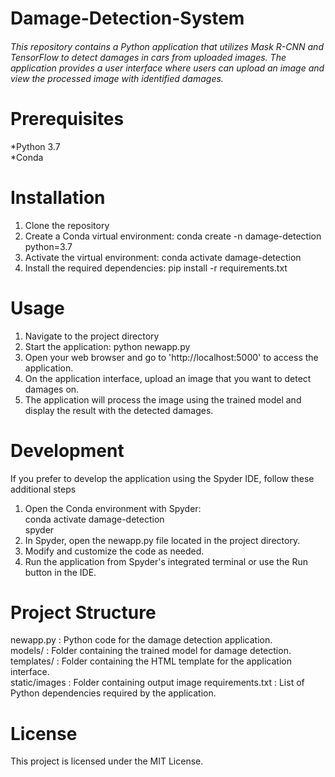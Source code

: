 # Damage-Detection-System
###### This repository contains a Python application that utilizes Mask R-CNN and TensorFlow to detect damages in cars from uploaded images. The application provides a user interface where users can upload an image and view the processed image with identified damages.

# Prerequisites
*Python 3.7   
*Conda

# Installation
1. Clone the repository
2. Create a Conda virtual environment: conda create -n damage-detection python=3.7
3. Activate the virtual environment: conda activate damage-detection
4. Install the required dependencies: pip install -r requirements.txt

# Usage
1. Navigate to the project directory  
2. Start the application: python newapp.py  
3. Open your web browser and go to 'http://localhost:5000' to access the application.  
4. On the application interface, upload an image that you want to detect damages on.  
5. The application will process the image using the trained model and display the result with the detected damages.

# Development
If you prefer to develop the application using the Spyder IDE, follow these additional steps

1. Open the Conda environment with Spyder:  
  conda activate damage-detection  
  spyder
2. In Spyder, open the newapp.py file located in the project directory.
3. Modify and customize the code as needed.
4. Run the application from Spyder's integrated terminal or use the Run button in the IDE.

# Project Structure
newapp.py : Python code for the damage detection application.  
models/ : Folder containing the trained model for damage detection.  
templates/ : Folder containing the HTML template for the application interface.  
static/images : Folder containing output image
requirements.txt : List of Python dependencies required by the application.

# License
This project is licensed under the MIT License.

